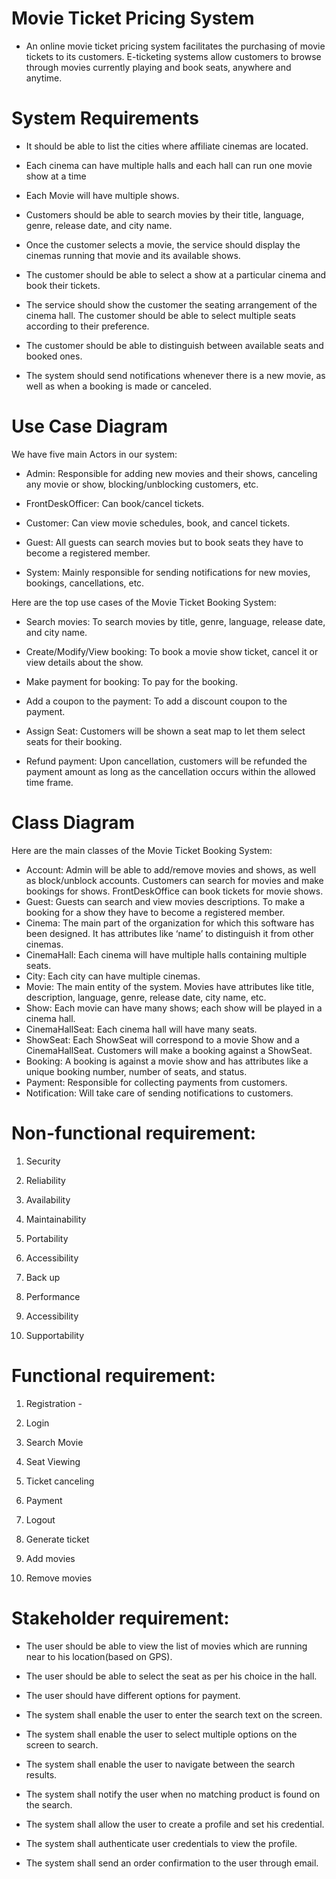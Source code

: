 # **Movie Ticket Pricing System** 

* An online movie ticket pricing system facilitates the purchasing of movie tickets to its customers. E-ticketing systems allow customers to browse through movies currently playing and book seats, anywhere and anytime.

# System Requirements

* It should be able to list the cities where affiliate cinemas are located.

* Each cinema can have multiple halls and each hall can run one movie show at a time 

* Each Movie will have multiple shows.

* Customers should be able to search movies by their title, language, genre, release date, and city name.

* Once the customer selects a movie, the service should display the cinemas running that movie and its available shows.

* The customer should be able to select a show at a particular cinema and book their tickets.

* The service should show the customer the seating arrangement of the cinema hall. The customer should be able to select multiple seats according to their preference.

* The customer should be able to distinguish between available seats and booked ones.

* The system should send notifications whenever there is a new movie, as well as when a booking is made or canceled.

# Use Case Diagram

We have five main Actors in our system:

* Admin: Responsible for adding new movies and their shows, canceling any movie or show, blocking/unblocking customers, etc.

* FrontDeskOfficer: Can book/cancel tickets.

* Customer: Can view movie schedules, book, and cancel tickets.

* Guest: All guests can search movies but to book seats they have to become a registered member.

* System: Mainly responsible for sending notifications for new movies, bookings, cancellations, etc.

Here are the top use cases of the Movie Ticket Booking System:

* Search movies: To search movies by title, genre, language, release date, and city name.

* Create/Modify/View booking: To book a movie show ticket, cancel it or view details about the show.

* Make payment for booking: To pay for the booking.

* Add a coupon to the payment: To add a discount coupon to the payment.

* Assign Seat: Customers will be shown a seat map to let them select seats for their booking.

* Refund payment: Upon cancellation, customers will be refunded the payment amount as long as the cancellation occurs within the allowed time frame.


# Class Diagram

Here are the main classes of the Movie Ticket Booking System:

* Account: Admin will be able to add/remove movies and shows, as well as block/unblock accounts. Customers can search for movies and make bookings for shows. FrontDeskOffice can book tickets for movie shows.
* Guest: Guests can search and view movies descriptions. To make a booking for a show they have to become a registered member.
* Cinema: The main part of the organization for which this software has been designed. It has attributes like ‘name’ to distinguish it from other cinemas.
* CinemaHall: Each cinema will have multiple halls containing multiple seats.
* City: Each city can have multiple cinemas.
* Movie: The main entity of the system. Movies have attributes like title, description, language, genre, release date, city name, etc.
* Show: Each movie can have many shows; each show will be played in a cinema hall.
* CinemaHallSeat: Each cinema hall will have many seats.
* ShowSeat: Each ShowSeat will correspond to a movie Show and a CinemaHallSeat. Customers will make a booking against a ShowSeat.
* Booking: A booking is against a movie show and has attributes like a unique booking number, number of seats, and status.
* Payment: Responsible for collecting payments from customers.
* Notification: Will take care of sending notifications to customers.

# Non-functional requirement:
 
1. Security 


2. Reliability  


3. Availability  


4. Maintainability 


5. Portability  


6. Accessibility    


7. Back up 


8. Performance 


9. Accessibility 


10. Supportability  




# Functional requirement:

1. Registration -


2. Login 


3. Search Movie 


4. Seat Viewing 


5. Ticket canceling  


6. Payment 


7. Logout


8. Generate ticket 


9. Add movies  


10. Remove movies 


# Stakeholder requirement:

* The user should be able to view the list of movies which are running near to his location(based on GPS).

* The user should be able to select the seat as per his choice in the hall.

* The user should have different options for payment.
 
* The system shall enable the user to enter the search text on the screen.

* The system shall enable the user to select multiple options on the screen to search.

* The system shall enable the user to navigate between the search results.

* The system shall notify the user when no matching product is found on the search.

* The system shall allow the user to create a profile and set his credential.

* The system shall authenticate user credentials to view the profile.

* The system shall send an order confirmation to the user through email.

